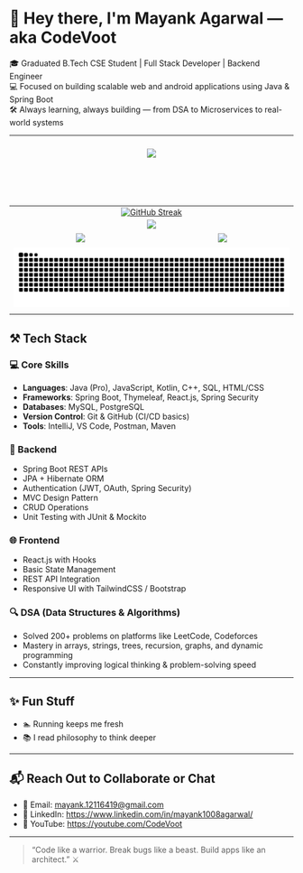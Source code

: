 # 👋 Hey there, I'm Mayank Agarwal — aka CodeVoot

🎓 Graduated B.Tech CSE Student | Full Stack Developer | Backend Engineer  
💻 Focused on building scalable web and android applications using Java & Spring Boot  
🛠️ Always learning, always building — from DSA to Microservices to real-world systems

---
<!-- <h3 align="center"><img src="https://readme-typing-svg.herokuapp.com?center=true&vCenter=true&lines=Blockchain+%26+Web+Developer+"></h3> -->
<h3 align="center"><img src="https://readme-typing-svg.herokuapp.com?center=true&vCenter=true&lines=Thinking+🧠"></h3>

<!-- GitHub Readme Streak Stats-->
<!-- ## 🔥 Streak stats -->
<table align="center">
  <br>
  <br>
  <br>
  <tr>
<!--     <td colspan="2" align="center"><img  alt="Aman-Gupta's streak" src="https://github-readme-streak-stats.herokuapp.com/?user=Aman1337g&show_icons=true&theme=dark&locale=en&layout=compact"/></td> -->
         <td colspan="2" align="center">
    <a href="https://git.io/streak-stats">
        <img alt="GitHub Streak" src="https://streak-stats.demolab.com/?user=CodeVoot">
    </a>
</td>

  </tr>
  <tr>
    <td colspan="2" align="center"><img src="https://github-readme-activity-graph.vercel.app/graph?username=CodeVoot&theme=xcode"></td>
  </tr>
  <tr>
    <td align="center"><img src="https://github-readme-stats.vercel.app/api?username=CodeVoot&show_icons=true&theme=dark&locale=en&layout=compact"/></td>
    <td align="center"><img src="https://github-readme-stats.vercel.app/api/top-langs?username=CodeVoot&show_icons=true&theme=dark&locale=en&layout=compact&langs_count=10"/></td>
  </tr>
  <tr>
    <td colspan="2" align="center"><img src="https://github.com/CodeVoot/CodeVoot/blob/output/github-contribution-grid-snake.svg"/></td>
  </tr>
  <tr>
    <td colspan="2" align="center"/>
    


</td>
</tr>
</table>



## ⚒️ Tech Stack

### 💻 Core Skills
- **Languages**: Java (Pro), JavaScript, Kotlin, C++, SQL, HTML/CSS  
- **Frameworks**: Spring Boot, Thymeleaf, React.js, Spring Security
- **Databases**: MySQL, PostgreSQL  
- **Version Control**: Git & GitHub (CI/CD basics)  
- **Tools**: IntelliJ, VS Code, Postman, Maven

### 🔧 Backend
- Spring Boot REST APIs  
- JPA + Hibernate ORM  
- Authentication (JWT, OAuth, Spring Security)  
- MVC Design Pattern  
- CRUD Operations  
- Unit Testing with JUnit & Mockito

### 🌐 Frontend
- React.js with Hooks  
- Basic State Management  
- REST API Integration  
- Responsive UI with TailwindCSS / Bootstrap

### 🔍 DSA (Data Structures & Algorithms)
- Solved 200+ problems on platforms like LeetCode, Codeforces  
- Mastery in arrays, strings, trees, recursion, graphs, and dynamic programming  
- Constantly improving logical thinking & problem-solving speed

---


## ✨ Fun Stuff

- 🏊 Running keeps me fresh  
- 📚 I read philosophy to think deeper  

---

## 📬 Reach Out to Collaborate or Chat

- 📧 Email: mayank.12116419@gmail.com
- 💼 LinkedIn: https://www.linkedin.com/in/mayank1008agarwal/
- 🧠 YouTube: https://youtube.com/CodeVoot

---

> “Code like a warrior. Break bugs like a beast. Build apps like an architect.” ⚔️
